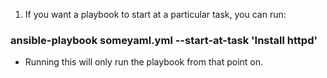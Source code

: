1) If you want a playbook to start at a particular task, you can run:
### ansible-playbook someyaml.yml --start-at-task 'Install httpd'

* Running this will only run the playbook from that point on. 
